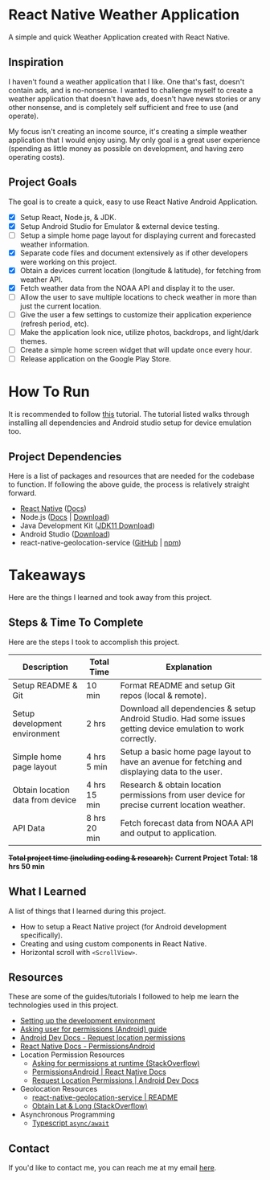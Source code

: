 # React Native Weather Application

A simple and quick Weather Application created with React Native.

## Inspiration

I haven't found a weather application that I like. One that's fast, doesn't contain ads, and is no-nonsense. I wanted to challenge myself to create a weather application that doesn't have ads, doesn't have news stories or any other nonsense, and is completely self sufficient and free to use (and operate). 

My focus isn't creating an income source, it's creating a simple weather application that I would enjoy using. My only goal is a great user experience (spending as little money as possible on development, and having zero operating costs).

## Project Goals

The goal is to create a quick, easy to use React Native Android Application.

- [x] Setup React, Node.js, & JDK.
- [x] Setup Android Studio for Emulator & external device testing.
- [ ] Setup a simple home page layout for displaying current and forecasted weather information.
- [x] Separate code files and document extensively as if other developers were working on this project.
- [x] Obtain a devices current location (longitude & latitude), for fetching from weather API.
- [x] Fetch weather data from the NOAA API and display it to the user.
- [ ] Allow the user to save multiple locations to check weather in more than just the current location.
- [ ] Give the user a few settings to customize their application experience (refresh period, etc).
- [ ] Make the application look nice, utilize photos, backdrops, and light/dark themes.
- [ ] Create a simple home screen widget that will update once every hour.
- [ ] Release application on the Google Play Store.

# How To Run

It is recommended to follow [this](https://reactnative.dev/docs/environment-setup?guide=native)
tutorial. The tutorial listed walks through installing all dependencies and Android studio setup for
device emulation too.

## Project Dependencies

Here is a list of packages and resources that are needed for the codebase to function. If following the above guide, the process is relatively straight forward. 

- [React Native](https://reactnative.dev/) ([Docs](https://reactnative.dev/docs/getting-started))
- Node.js ([Docs](https://nodejs.org/en/docs) | [Download](https://nodejs.org/en/download))
- Java Development
  Kit ([JDK11 Download](https://www.oracle.com/java/technologies/javase/jdk11-archive-downloads.html))
- Android Studio ([Download](https://developer.android.com/studio))
- react-native-geolocation-service ([GitHub](https://github.com/Agontuk/react-native-geolocation-service) | [npm](https://www.npmjs.com/package/react-native-geolocation-service))

# Takeaways

Here are the things I learned and took away from this project.

## Steps & Time To Complete

Here are the steps I took to accomplish this project.

| Description | Total Time | Explanation |
|-- | -- |-- |  
| Setup README & Git | 10 min | Format README and setup Git repos (local & remote). |
| Setup development environment | 2 hrs | Download all dependencies & setup Android Studio. Had some issues getting device emulation to work correctly. |
| Simple home page layout | 4 hrs 5 min | Setup a basic home page layout to have an avenue for fetching and displaying data to the user. |
| Obtain location data from device | 4 hrs 15 min | Research & obtain location permissions from user device for precise current location weather. | 
| API Data | 8 hrs 20 min| Fetch forecast data from NOAA API and output to application. |

~~**Total project time (including coding & research):**~~
**Current Project Total: 18 hrs 50 min**

## What I Learned

A list of things that I learned during this project.

- How to setup a React Native project (for Android development specifically).
- Creating and using custom components in React Native.
- Horizontal scroll with `<ScrollView>`.

## Resources

These are some of the guides/tutorials I followed to help me learn the technologies used in this
project.

- [Setting up the development environment](https://reactnative.dev/docs/environment-setup?guide=native)
- [Asking user for permissions (Android) guide](https://dev.to/gautham495/asking-for-permissions-in-react-native-c87)
- [Android Dev Docs - Request location permissions](https://developer.android.com/training/location/permissions)
- [React Native Docs - PermissionsAndroid](https://reactnative.dev/docs/permissionsandroid#permissions-that-require-prompting-the-user)
- Location Permission Resources
   - [Asking for permissions at runtime (StackOverflow)](https://stackoverflow.com/questions/45822318/how-do-i-request-permission-for-android-device-location-in-react-native-at-run-t)
   - [PermissionsAndroid | React Native Docs](https://reactnative.dev/docs/permissionsandroid#permissions-that-require-prompting-the-user)
   - [Request Location Permissions | Android Dev Docs](https://developer.android.com/develop/sensors-and-location/location/permissions)
- Geolocation Resources
  - [react-native-geolocation-service | README](https://github.com/Agontuk/react-native-geolocation-service#readme)
  - [Obtain Lat & Long (StackOverflow)](https://stackoverflow.com/questions/66245245/how-store-latitude-and-longitude-from-navigator-geolocation-getcurrentposition)
- Asynchronous Programming
  - [Typescript `async/await`](https://blog.logrocket.com/async-await-in-typescript/)

## Contact

If you'd like to contact me, you can reach me at my email [here](mailto:willbushie@gmail.com).